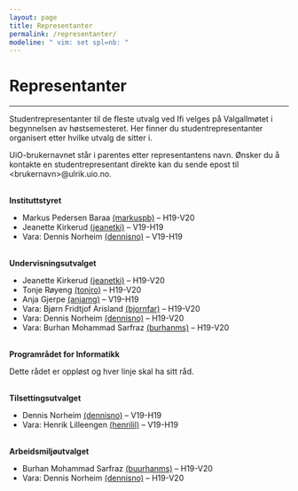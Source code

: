 ```yaml
---
layout: page
title: Representanter
permalink: /representanter/
modeline: " vim: set spl=nb: "
---
```


# Representanter

---

Studentrepresentanter til de fleste utvalg ved Ifi velges på Valgallmøtet
i begynnelsen av høstsemesteret. Her finner du studentrepresentanter organisert
etter hvilke utvalg de sitter i.

UiO-brukernavnet står i parentes etter representantens navn. Ønsker du
å kontakte en studentrepresentant direkte kan du sende epost til
\<brukernavn\>@ulrik.uio.no.
<br><br>

**Instituttstyret**
* Markus Pedersen Baraa [(markuspb)](mailto:markuspb@ulrik.uio.no) – H19-V20
* Jeanette Kirkerud [(jeanetki)](mailto:jeanetki@ulrik.uio.no) – V19-H19
* Vara: Dennis Norheim [(dennisno)](mailto:dennisno@ulrik.uio.no) – V19-H19
<br><br>

**Undervisningsutvalget**
* Jeanette Kirkerud [(jeanetki)](mailto:jeanetki@ulrik.uio.no) – H19-V20
* Tonje Røyeng [(tonjro)](mailto:tonjro@ulrik.uio.no) – H19-V20
* Anja Gjerpe [(anjamg)](mailto:anjamg@ulrik.uio.no) – V19-H19
* Vara: Bjørn Fridtjof Arisland [(bjornfar)](mailto:bjornfar@ulrik.uio.no) – H19-V20
* Vara: Dennis Norheim [(dennisno)](mailto:dennisno@ulrik.uio.no) – H19-V20
* Vara: Burhan Mohammad Sarfraz [(burhanms)](mailto:burhanms@ulrik.uio.no) – H19-V20
<br><br>

**Programrådet for Informatikk**

Dette rådet er oppløst og hver linje skal ha sitt råd.
<br><br>

**Tilsettingsutvalget**
* Dennis Norheim [(dennisno)](mailto:dennisno@ulrik.uio.no)  – V19-H19
* Vara: Henrik Lilleengen [(henrilil)](mailto:henrilil@ulrik.uio.no) – V19-H19
<br><br>

**Arbeidsmiljøutvalget**
* Burhan Mohammad Sarfraz [(buurhanms)](mailto:burhanms@ulrik.uio.no) – H19-V20
* Vara: Dennis Norheim [(dennisno)](mailto:dennisno@ulrik.uio.no) – H19-V20
